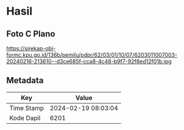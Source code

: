# Hasil

## Foto C Plano

https://sirekap-obj-formc.kpu.go.id/136b/pemilu/pdpr/62/03/01/10/07/6203011007003-20240216-213610--d3ce685f-cca8-4c48-b9f7-92f8ed12f01b.jpg


## Metadata

| Key        | Value               |
| ---------- | ------------------- |
| Time Stamp | 2024-02-19 08:03:04 |
| Kode Dapil | 6201                |



